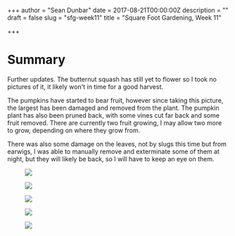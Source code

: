 +++
author = "Sean Dunbar"
date = 2017-08-21T00:00:00Z
description = ""
draft = false
slug = "sfg-week11"
title = "Square Foot Gardening, Week 11"

+++



# Summary
Further updates. The butternut squash has still yet to flower so I took no pictures of it, it likely won't in time for a good harvest.

The pumpkins have started to bear fruit, however since taking this picture, the largest has been damaged and removed from the plant.
The pumpkin plant has also been pruned back, with some vines cut far back and some fruit removed. There are currently two fruit growing, I may 
allow two more to grow, depending on where they grow from.

There was also some damage on the leaves, not by slugs this time but from earwigs, I was able to manually remove and exterminate some of them at night, but they will likely be back, so I will have to keep an eye on them.
 
<figure>
	<a href="http://i.imgur.com/LPQy6tv.jpg"><img src="http://i.imgur.com/LPQy6tv.jpg"></a>
</figure>

<figure>
	<a href="http://i.imgur.com/76B5xEj.jpg"><img src="http://i.imgur.com/76B5xEj.jpg"></a>
</figure>

<figure>
	<a href="http://i.imgur.com/7buZdbE.jpg"><img src="http://i.imgur.com/7buZdbE.jpg"></a>
</figure>

<figure>
	<a href="http://i.imgur.com/I7i682H.jpg"><img src="http://i.imgur.com/I7i682H.jpg"></a>
</figure>

<figure>
	<a href="http://i.imgur.com/L2Peyi0.jpg"><img src="http://i.imgur.com/L2Peyi0.jpg"></a>
</figure>
